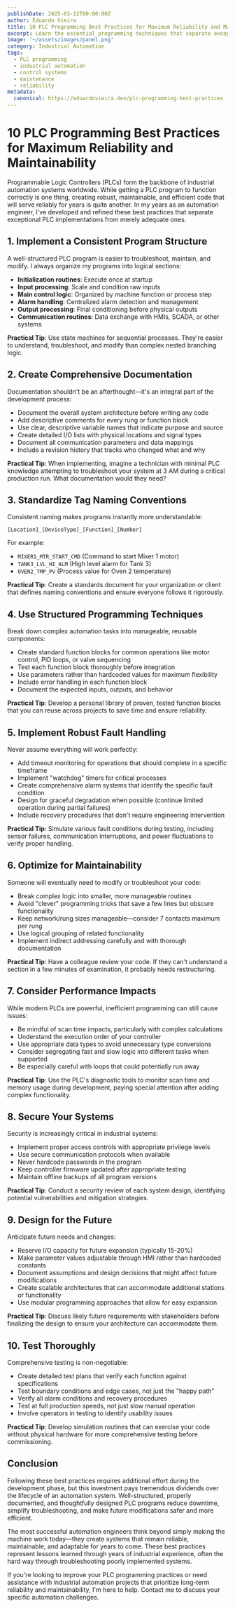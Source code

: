 ```yaml
---
publishDate: 2025-03-12T00:00:00Z
author: Eduardo Vieira
title: 10 PLC Programming Best Practices for Maximum Reliability and Maintainability
excerpt: Learn the essential programming techniques that separate exceptional PLC code from merely functional implementations, gleaned from years of industrial automation experience.
image: '~/assets/images/panel.png'
category: Industrial Automation
tags:
  - PLC programming
  - industrial automation
  - control systems
  - maintenance
  - reliability
metadata:
  canonical: https://eduardovieira.dev/plc-programming-best-practices
---
```


# 10 PLC Programming Best Practices for Maximum Reliability and Maintainability

Programmable Logic Controllers (PLCs) form the backbone of industrial automation systems worldwide. While getting a PLC program to function correctly is one thing, creating robust, maintainable, and efficient code that will serve reliably for years is quite another. In my years as an automation engineer, I've developed and refined these best practices that separate exceptional PLC implementations from merely adequate ones.

## 1. Implement a Consistent Program Structure

A well-structured PLC program is easier to troubleshoot, maintain, and modify. I always organize my programs into logical sections:

- **Initialization routines**: Execute once at startup
- **Input processing**: Scale and condition raw inputs
- **Main control logic**: Organized by machine function or process step
- **Alarm handling**: Centralized alarm detection and management
- **Output processing**: Final conditioning before physical outputs
- **Communication routines**: Data exchange with HMIs, SCADA, or other systems

**Practical Tip**: Use state machines for sequential processes. They're easier to understand, troubleshoot, and modify than complex nested branching logic.

## 2. Create Comprehensive Documentation

Documentation shouldn't be an afterthought—it's an integral part of the development process:

- Document the overall system architecture before writing any code
- Add descriptive comments for every rung or function block
- Use clear, descriptive variable names that indicate purpose and source
- Create detailed I/O lists with physical locations and signal types
- Document all communication parameters and data mappings
- Include a revision history that tracks who changed what and why

**Practical Tip**: When implementing, imagine a technician with minimal PLC knowledge attempting to troubleshoot your system at 3 AM during a critical production run. What documentation would they need?

## 3. Standardize Tag Naming Conventions

Consistent naming makes programs instantly more understandable:

```
[Location]_[DeviceType]_[Function]_[Number]
```

For example:
- `MIXER1_MTR_START_CMD` (Command to start Mixer 1 motor)
- `TANK3_LVL_HI_ALM` (High level alarm for Tank 3)
- `OVEN2_TMP_PV` (Process value for Oven 2 temperature)

**Practical Tip**: Create a standards document for your organization or client that defines naming conventions and ensure everyone follows it rigorously.

## 4. Use Structured Programming Techniques

Break down complex automation tasks into manageable, reusable components:

- Create standard function blocks for common operations like motor control, PID loops, or valve sequencing
- Test each function block thoroughly before integration
- Use parameters rather than hardcoded values for maximum flexibility
- Include error handling in each function block
- Document the expected inputs, outputs, and behavior

**Practical Tip**: Develop a personal library of proven, tested function blocks that you can reuse across projects to save time and ensure reliability.

## 5. Implement Robust Fault Handling

Never assume everything will work perfectly:

- Add timeout monitoring for operations that should complete in a specific timeframe
- Implement "watchdog" timers for critical processes
- Create comprehensive alarm systems that identify the specific fault condition
- Design for graceful degradation when possible (continue limited operation during partial failures)
- Include recovery procedures that don't require engineering intervention

**Practical Tip**: Simulate various fault conditions during testing, including sensor failures, communication interruptions, and power fluctuations to verify proper handling.

## 6. Optimize for Maintainability

Someone will eventually need to modify or troubleshoot your code:

- Break complex logic into smaller, more manageable routines
- Avoid "clever" programming tricks that save a few lines but obscure functionality
- Keep network/rung sizes manageable—consider 7 contacts maximum per rung
- Use logical grouping of related functionality
- Implement indirect addressing carefully and with thorough documentation

**Practical Tip**: Have a colleague review your code. If they can't understand a section in a few minutes of examination, it probably needs restructuring.

## 7. Consider Performance Impacts

While modern PLCs are powerful, inefficient programming can still cause issues:

- Be mindful of scan time impacts, particularly with complex calculations
- Understand the execution order of your controller
- Use appropriate data types to avoid unnecessary type conversions
- Consider segregating fast and slow logic into different tasks when supported
- Be especially careful with loops that could potentially run away

**Practical Tip**: Use the PLC's diagnostic tools to monitor scan time and memory usage during development, paying special attention after adding complex functionality.

## 8. Secure Your Systems

Security is increasingly critical in industrial systems:

- Implement proper access controls with appropriate privilege levels
- Use secure communication protocols when available
- Never hardcode passwords in the program
- Keep controller firmware updated after appropriate testing
- Maintain offline backups of all program versions

**Practical Tip**: Conduct a security review of each system design, identifying potential vulnerabilities and mitigation strategies.

## 9. Design for the Future

Anticipate future needs and changes:

- Reserve I/O capacity for future expansion (typically 15-20%)
- Make parameter values adjustable through HMI rather than hardcoded constants
- Document assumptions and design decisions that might affect future modifications
- Create scalable architectures that can accommodate additional stations or functionality
- Use modular programming approaches that allow for easy expansion

**Practical Tip**: Discuss likely future requirements with stakeholders before finalizing the design to ensure your architecture can accommodate them.

## 10. Test Thoroughly

Comprehensive testing is non-negotiable:

- Create detailed test plans that verify each function against specifications
- Test boundary conditions and edge cases, not just the "happy path"
- Verify all alarm conditions and recovery procedures
- Test at full production speeds, not just slow manual operation
- Involve operators in testing to identify usability issues

**Practical Tip**: Develop simulation routines that can exercise your code without physical hardware for more comprehensive testing before commissioning.

## Conclusion

Following these best practices requires additional effort during the development phase, but this investment pays tremendous dividends over the lifecycle of an automation system. Well-structured, properly documented, and thoughtfully designed PLC programs reduce downtime, simplify troubleshooting, and make future modifications safer and more efficient.

The most successful automation engineers think beyond simply making the machine work today—they create systems that remain reliable, maintainable, and adaptable for years to come. These best practices represent lessons learned through years of industrial experience, often the hard way through troubleshooting poorly implemented systems.

If you're looking to improve your PLC programming practices or need assistance with industrial automation projects that prioritize long-term reliability and maintainability, I'm here to help. Contact me to discuss your specific automation challenges.
